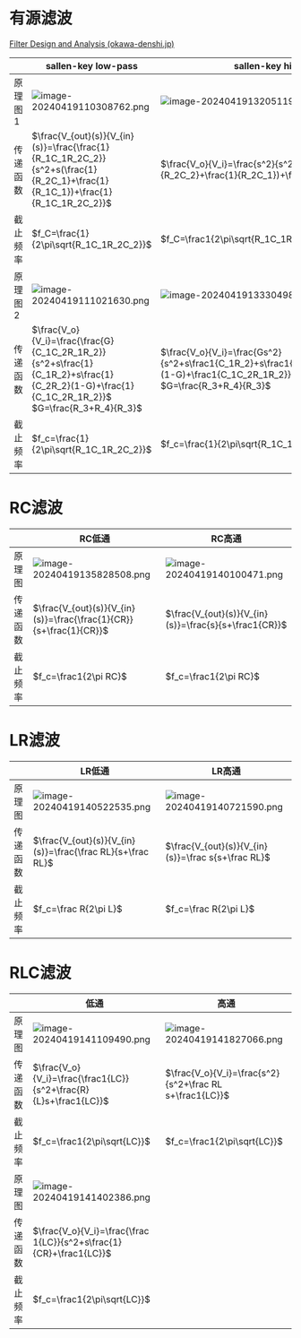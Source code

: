 # 有源滤波

[Filter Design and Analysis (okawa-denshi.jp)](http://sim.okawa-denshi.jp/en/Fkeisan.htm)  

| |sallen-key low-pass | sallen-key high-pass | multi feedback low-pass | multi feedback high-pass |
| ------------------- | -------------------- | ----------------------- | ------------------------ | ------------------- |
| 原理图1 | ![image-20240419110308762.png](https://s2.loli.net/2024/04/19/EFABTG4U7ux8ZJp.png) | ![image-20240419132051197.png](https://s2.loli.net/2024/04/19/BYgCEJ1w8UWMOp7.png) | ![image-20240419134359173.png](https://s2.loli.net/2024/04/19/3ownJP1Tcq6ISrF.png) | ![image-20240419134806647.png](https://s2.loli.net/2024/04/19/lED8uJw1vzfUt9a.png) |
| 传递函数 | $\frac{V_{out}(s)}{V_{in}(s)}=\frac{\frac{1}{R_1C_1R_2C_2}}{s^2+s(\frac{1}{R_2C_1}+\frac{1}{R_1C_1})+\frac{1}{R_1C_1R_2C_2}}$ | $\frac{V_o}{V_i}=\frac{s^2}{s^2+s(\frac{1}{R_2C_2}+\frac{1}{R_2C_1})+\frac{1}{R_1C_1R_2C_2}}$ | $\frac{V_O}{V_i}=\frac{-\frac1{C_1C_2R_1R_2}}{s^2+s\frac1{C_1}(\frac1R_1+\frac1R_2\frac1R_3)+\frac1{C_1C_2R_2R_3}}$ | $\frac{V_o}{V_i}=\frac{-s^2\frac{C_1}{C_3}}{s^2+s\frac{C_1+C_2+C_3}{R_2C_2C_3}+\frac1{R_1R_2C_2C_3}}$ |
| 截止频率 | $f_C=\frac{1}{2\pi\sqrt{R_1C_1R_2C_2}}$ | $f_C=\frac1{2\pi\sqrt{R_1C_1R_2C_2}}$ | $f_c=\frac1{2\pi\sqrt{R_2R_3C_1C_2}}$ | $f_c=\frac1{2\pi\sqrt{R_1R_2C_2C_3}}$ |
| 原理图2 | ![image-20240419111021630.png](https://s2.loli.net/2024/04/19/ydzAFiHEva17onM.png) | ![image-20240419133304987.png](https://s2.loli.net/2024/04/19/xhEJrSZvbOQwYTg.png) | | |
| 传递函数 | $\frac{V_o}{V_i}=\frac{\frac{G}{C_1C_2R_1R_2}}{s^2+s\frac{1}{C_1R_2}+s\frac{1}{C_2R_2}(1-G)+\frac{1}{C_1C_2R_1R_2}}$ <br />$G=\frac{R_3+R_4}{R_3}$ | $\frac{V_o}{V_i}=\frac{Gs^2}{s^2+s\frac1{C_1R_2}+s\frac1{C_2R_2}+s\frac1{C_1R_1}(1-G)+\frac1{C_1C_2R_1R_2}}$ <br />$G=\frac{R_3+R_4}{R_3}$ | | |
| 截止频率 | $f_c=\frac{1}{2\pi\sqrt{R_1C_1R_2C_2}}$ | $f_c=\frac{1}{2\pi\sqrt{R_1C_1R_2C_2}}$ | | |

# RC滤波

|          | RC低通                                                       | RC高通                                                       |
| -------- | ------------------------------------------------------------ | ------------------------------------------------------------ |
| 原理图   | ![image-20240419135828508.png](https://s2.loli.net/2024/04/19/exq8WTzBA7guRSs.png) | ![image-20240419140100471.png](https://s2.loli.net/2024/04/19/h2UZL9uAoH1SRQK.png) |
| 传递函数 | $\frac{V_{out}(s)}{V_{in}(s)}=\frac{\frac{1}{CR}}{s+\frac{1}{CR}}$ | $\frac{V_{out}(s)}{V_{in}(s)}=\frac{s}{s+\frac1{CR}}$        |
| 截止频率 | $f_c=\frac1{2\pi RC}$                                        | $f_c=\frac1{2\pi RC}$                                        |

# LR滤波

|          | LR低通                                                       | LR高通                                                       |
| -------- | ------------------------------------------------------------ | ------------------------------------------------------------ |
| 原理图   | ![image-20240419140522535.png](https://s2.loli.net/2024/04/19/cYPT45OgnBHZrXt.png) | ![image-20240419140721590.png](https://s2.loli.net/2024/04/19/LuUfrNIko8jsPad.png) |
| 传递函数 | $\frac{V_{out}(s)}{V_{in}(s)}=\frac{\frac RL}{s+\frac RL}$   | $\frac{V_{out}(s)}{V_{in}(s)}=\frac s{s+\frac RL}$           |
| 截止频率 | $f_c=\frac R{2\pi L}$                                        | $f_c=\frac R{2\pi L}$                                        |

# RLC滤波

|          | 低通                                                         | 高通                                                         |
| -------- | ------------------------------------------------------------ | ------------------------------------------------------------ |
| 原理图   | ![image-20240419141109490.png](https://s2.loli.net/2024/04/19/wVr8iYH1OuTzD76.png) | ![image-20240419141827066.png](https://s2.loli.net/2024/04/19/kypxVzqXermfW7C.png) |
| 传递函数 | $\frac{V_o}{V_i}=\frac{\frac1{LC}}{s^2+\frac{R}{L}s+\frac1{LC}}$ | $\frac{V_o}{V_i}=\frac{s^2}{s^2+\frac RL s+\frac1{LC}}$      |
| 截止频率 | $f_c=\frac1{2\pi\sqrt{LC}}$                                  | $f_c=\frac1{2\pi\sqrt{LC}}$                                  |
| 原理图   | ![image-20240419141402386.png](https://s2.loli.net/2024/04/19/x8gMRYhS6HKjTbX.png) |                                                              |
| 传递函数 | $\frac{V_o}{V_i}=\frac{\frac 1{LC}}{s^2+s\frac{1}{CR}+\frac1{LC}}$ |                                                              |
| 截止频率 | $f_c=\frac1{2\pi\sqrt{LC}}$                                  |                                                              |

